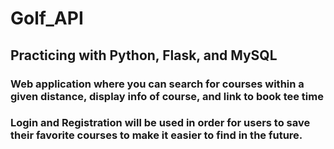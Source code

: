 # Golf_API

<h2>Practicing with Python, Flask, and MySQL</h2>

<h3>Web application where you can search for courses within a given distance, display info of course, and link to book tee time</h3>
<h3>Login and Registration will be used in order for users to save their favorite courses to make it easier to find in the future.</h3>
